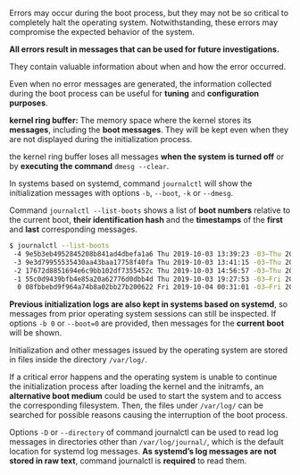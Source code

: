 Errors may occur during the boot process, but they may not be so critical to completely halt the operating system. Notwithstanding, these errors may compromise the expected behavior of the system.

**All errors result in messages that can be used for future investigations.**

They contain valuable information about when and how the error occurred.

Even when no error messages are generated, the information collected during the boot process can be useful for **tuning** and **configuration purposes**.

**kernel ring buffer:** The memory space where the kernel stores its **messages**, including the **boot messages**. They will be kept even when they are not
displayed during the initialization process.

the kernel ring buffer loses all messages **when the system is turned off** or by **executing the command** `dmesg --clear`.

In systems based on systemd, command `journalctl` will show the initialization messages with options `-b`, `--boot`, `-k` or `--dmesg`.

Command `journalctl --list-boots` shows a list of **boot
numbers** relative to the current boot, **their identification hash** and the **timestamps** of the **first** and **last** corresponding messages.

```Bash
$ journalctl --list-boots
 -4 9e5b3eb4952845208b841ad4dbefa1a6 Thu 2019-10-03 13:39:23 -03—Thu 2019-10-03 13:40:30 -03
 -3 9e3d79955535430aa43baa17758f40fa Thu 2019-10-03 13:41:15 -03—Thu 2019-10-03 14:56:19 -03
 -2 17672d8851694e6c9bb102df7355452c Thu 2019-10-03 14:56:57 -03—Thu 2019-10-03 19:27:16 -03
 -1 55c0d9439bfb4e85a20a62776d0dbb4d Thu 2019-10-03 19:27:53 -03—Fri 2019-10-04 00:28:47 -03
  0 08fbbebd9f964a74b8a02bb27b200622 Fri 2019-10-04 00:31:01 -03—Fri 2019-10-04 10:17:01 -03
```

**Previous initialization logs are also kept in systems based on systemd**, so messages from prior operating system sessions can still be inspected. If options `-b 0` or `--boot=0` are provided, then messages for the **current boot** will be shown.

Initialization and other messages issued by the operating system are stored in files inside the directory `/var/log/`.


If a critical error happens and the operating system is unable to continue
the initialization process after loading the kernel and the initramfs, an **alternative boot medium** could be used to start the system and to access the corresponding filesystem. Then, the files under `/var/log/` can be searched for possible reasons causing the interruption of the boot process.

Options `-D` or `--directory` of command journalctl can be used to read log messages in directories other than `/var/log/journal/`, which is the default location for systemd log messages. **As systemd’s log messages are not stored in raw text**, command journalctl is **required** to read them.
